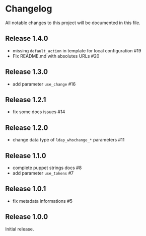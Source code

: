 # Changelog

All notable changes to this project will be documented in this file.

## Release 1.4.0

 * missing `default_action` in template for local configuration #19
 * FIx README.md with absolutes URLs #20

## Release 1.3.0

 * add parameter `use_change` #16

## Release 1.2.1

 * fix some docs issues #14

## Release 1.2.0

 * change data type of `ldap_whochange_*` parameters #11

## Release 1.1.0

 * complete puppet strings docs #8
 * add parameter `use_tokens` #7

## Release 1.0.1

 * fix metadata informations #5

## Release 1.0.0

Initial release.

